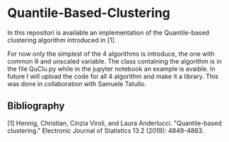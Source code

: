 # Quantile-Based-Clustering
In this repositori is available an implementation of the Quantile-based clustering algorithm introduced in 
[1].

For now only the simplest of the 4 algorithms is introduce, the one with common  &theta; and unscaled variable.
The class containing the algorithm is in the file QuClu.py while in the jupyter notebook an example is avaible.
In future I will upload the code for all 4 algorithm and make it a library.
This was done in collaboration with Samuele Tatullo.

## Bibliography
[1] Hennig, Christian, Cinzia Viroli, and Laura Anderlucci. "Quantile-based clustering." Electronic Journal of Statistics 13.2 (2019): 4849-4883.
